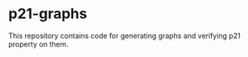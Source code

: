# p21-graphs
This repository contains code for generating graphs and verifying p21 property on them.
